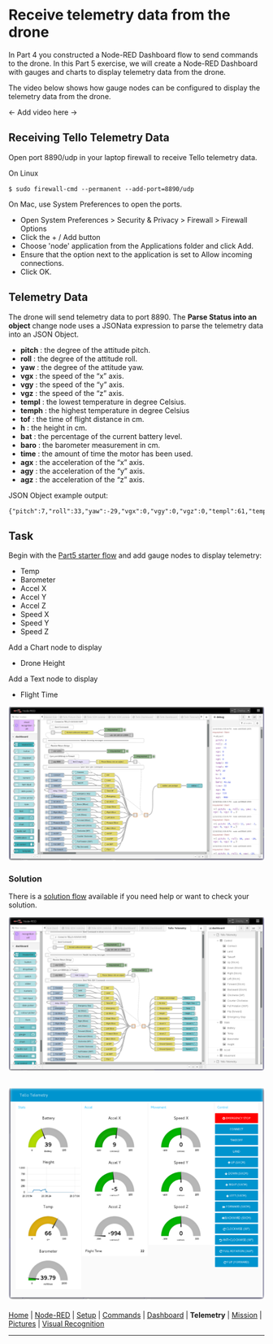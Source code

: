 # Receive telemetry data from the drone
In Part 4 you constructed a Node-RED Dashboard flow to send commands to the drone. In this Part 5 exercise, we will create a Node-RED Dashboard with gauges and charts to display telemetry data from the drone.

The video below shows how gauge nodes can be configured to display the telemetry data from the drone.

<- Add video here ->

## Receiving Tello Telemetry Data

Open port 8890/udp in your laptop firewall to receive Tello telemetry data.

On Linux
```
$ sudo firewall-cmd --permanent --add-port=8890/udp
```

On Mac, use System Preferences to open the ports.
- Open System Preferences > Security & Privacy > Firewall > Firewall Options
- Click the + / Add button
- Choose 'node' application from the Applications folder and click Add.
- Ensure that the option next to the application is set to Allow incoming connections.
- Click OK.

## Telemetry Data
The drone will send telemetry data to port 8890.  The **Parse Status into an object** change node uses a JSONata expression to parse the telemetry data into an JSON Object.

- **pitch** : the degree of the attitude pitch.
- **roll** : the degree of the attitude roll.
- **yaw** : the degree of the attitude yaw.
- **vgx** : the speed of the “x” axis.
- **vgy** : the speed of the “y” axis.
- **vgz** : the speed of the “z” axis.
- **templ** : the lowest temperature in degree Celsius.
- **temph** : the highest temperature in degree Celsius
- **tof** : the time of flight distance in cm.
- **h** : the height in cm.
- **bat** : the percentage of the current battery level.
- **baro** : the barometer measurement in cm.
- **time** : the amount of time the motor has been used.
- **agx** : the acceleration of the “x” axis.
- **agy** : the acceleration of the “y” axis.
- **agz** : the acceleration of the “z” axis.

JSON Object example output:
```
{"pitch":7,"roll":33,"yaw":-29,"vgx":0,"vgy":0,"vgz":0,"templ":61,"temph":62,"tof":10,"h":0,"bat":43,"baro":39.96,"time":22,"agx":307,"agy":-324,"agz":-930}
```

## Task

Begin with the [Part5 starter flow](/flows/starter/part5_starter.json) and add gauge nodes to display telemetry:

- Temp
- Barometer
- Accel X
- Accel Y
- Accel Z
- Speed X
- Speed Y
- Speed Z

Add a Chart node to display
- Drone Height

Add a Text node to display
- Flight Time

![Tello Telemetry Dashboard Starter flow](/docs/screenshots/NodeRED-Tello-Telemetry-Starter-flow.png?raw=true "Tello Telemetry Starter flow")

### Solution

There is a [solution flow](/flows/solutions/part5_solution.json) available if you need help or want to check your solution.

![Tello Telemetry Dashboard Solution flow](/docs/screenshots/NodeRED-Tello-Telemetry-Solution-flow.png?raw=true "Tello Telemetry Dashboard Solution flow")

![Tello Telemetry Dashboard Gauges](/docs/screenshots/NodeRED-Tello-Telemetry-Dashboard-Solution.png?raw=true "Tello Telemetry Dashboard Solution")
---

[Home](/README.md) | [Node-RED](/docs/PART1.md) | [Setup](/docs/PART2.md) | [Commands](/docs/PART3.md) | [Dashboard](/docs/PART4.md) | **Telemetry** | [Mission](/docs/PART6.md) | [Pictures](/docs/PART7.md) | [Visual Recognition](/docs/PART8.md)

---
